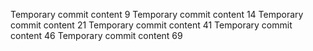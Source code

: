 Temporary commit content 9
Temporary commit content 14
Temporary commit content 21
Temporary commit content 41
Temporary commit content 46
Temporary commit content 69
